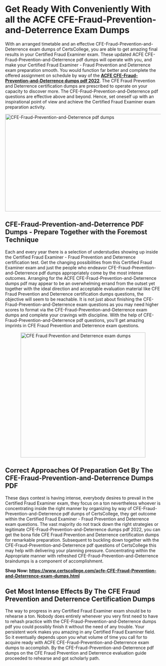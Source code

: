 <h1><strong>Get Ready With Conveniently With all the ACFE CFE-Fraud-Prevention-and-Deterrence Exam Dumps&nbsp;</strong></h1>
<p><span style="font-weight: 400;">With an arranged timetable and an effective  CFE-Fraud-Prevention-and-Deterrence exam dumps of CertsCollege, you are able to get amazing final results in your Certified Fraud Examiner exam. These updated ACFE CFE-Fraud-Prevention-and-Deterrence pdf dumps will operate with you, and make your Certified Fraud Examiner - Fraud Prevention and Deterrence exam preparation smooth. You would function far better and complete the offered assignment on schedule by way of the <strong><a href="https://www.certscollege.com/acfe-CFE-Fraud-Prevention-and-Deterrence-exam-dumps.html">ACFE CFE-Fraud-Prevention-and-Deterrence dumps pdf 2022</a></strong>. The CFE Fraud Prevention and Deterrence certification dumps are prescribed to operate on your capacity to discover more. The  CFE-Fraud-Prevention-and-Deterrence pdf questions are effective above and beyond. Hence, set oneself up with an inspirational point of view and achieve the Certified Fraud Examiner exam preparation activity.&nbsp;</span></p>
<p><span style="font-weight: 400;"><img style="display: block; margin-left: auto; margin-right: auto;" src="https://i.ibb.co/CPDK3ps/Yellow-and-Blue-Initiative-Blog-Banner.png" alt="CFE-Fraud-Prevention-and-Deterrence pdf dumps" width="559" height="315" /></span></p>
<h2><strong>CFE-Fraud-Prevention-and-Deterrence PDF Dumps - Prepare Together with the Foremost Technique</strong></h2>
<p><span style="font-weight: 400;">Each and every year there is a selection of understudies showing up inside the Certified Fraud Examiner - Fraud Prevention and Deterrence certification test. Get the changing possibilities from this Certified Fraud Examiner exam and just the people who endeavor CFE-Fraud-Prevention-and-Deterrence pdf dumps appropriately come by the most intense outcomes. Arranging for the ACFE CFE-Fraud-Prevention-and-Deterrence dumps pdf may appear to be an overwhelming errand from the outset yet together with the ideal direction and acceptable evaluation material like CFE Fraud Prevention and Deterrence certification dumps questions, the objective will seem to be reachable. It is not just about finishing the CFE-Fraud-Prevention-and-Deterrence exam questions as you may need higher scores to format via the CFE-Fraud-Prevention-and-Deterrence exam dumps and complete your cravings with discipline. With the help of CFE-Fraud-Prevention-and-Deterrence pdf questions, you'll get amazing imprints in CFE Fraud Prevention and Deterrence exam questions.</span></p>
<p><span style="font-weight: 400;"><a href="https://tinyurl.com/y7w9p537"><img style="display: block; margin-left: auto; margin-right: auto;" src="https://i.ibb.co/9tMrhdY/Teacher-Appreciation-Invitation.png" alt="CFE Fraud Prevention and Deterrence exam dumps " width="404" height="404" /></a></span></p>
<h2><strong>Correct Approaches Of Preparation Get By The CFE-Fraud-Prevention-and-Deterrence Dumps PDF</strong></h2>
<p><span style="font-weight: 400;">These days contest is having intense, everybody desires to prevail in the Certified Fraud Examiner exam, they focus on a ton nevertheless whoever is concentrating inside the right manner by organizing by way of CFE-Fraud-Prevention-and-Deterrence pdf dumps of CertsCollege, they get outcome within the Certified Fraud Examiner - Fraud Prevention and Deterrence exam questions. The vast majority do not track down the right strategies or legitimate CFE-Fraud-Prevention-and-Deterrence dumps pdf 2022, you can get the bona fide CFE Fraud Prevention and Deterrence certification dumps for remarkable preparation. Subsequent to buckling down together with the  CFE-Fraud-Prevention-and-Deterrence pdf questions of CertsCollege this may help with delivering your planning pressure. Concentrating within the Appropriate manner with refreshed CFE-Fraud-Prevention-and-Deterrence braindumps is a component of accomplishment.</span></p>
<p><span style="font-weight: 400;"><strong>Shop Now: <a href="https://www.certscollege.com/acfe-CFE-Fraud-Prevention-and-Deterrence-exam-dumps.html">https://www.certscollege.com/acfe-CFE-Fraud-Prevention-and-Deterrence-exam-dumps.html</a></strong></span></p>
<h2><strong>Get Most Intense Effects By The CFE Fraud Prevention and Deterrence Certification Dumps</strong></h2>
<p><span style="font-weight: 400;">The way to progress in any Certified Fraud Examiner exam should be to rehearse a ton. Nobody does entirely whenever you very first need to have to rehash practice with the CFE-Fraud-Prevention-and-Deterrence dumps pdf you could possibly finish it without the need of any trouble. Your persistent work makes you amazing in any Certified Fraud Examiner field. So it eventually depends upon you what volume of time you call for to acquire ready with ACFE CFE-Fraud-Prevention-and-Deterrence exam dumps to accomplish. By the CFE-Fraud-Prevention-and-Deterrence pdf dumps on the CFE Fraud Prevention and Deterrence evaluation guide proceeded to rehearse and got scholarly path.</span></p>
